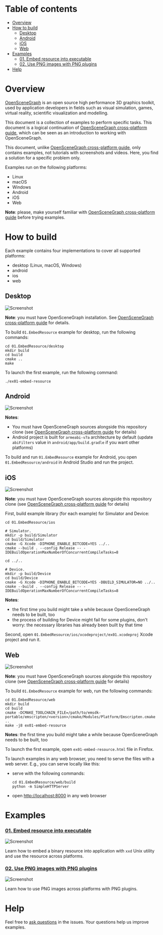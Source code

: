 # Table of contents

* [Overview](#overview)
* [How to build](#build)
    * [Desktop](#build-desktop)
    * [Android](#build-android)
    * [iOS](#build-ios)
    * [Web](#build-web)
* [Examples](#examples)
  * [01. Embed resource into executable](#examples-embed-resource)
  * [02. Use PNG images with PNG plugins](#examples-images)
* [Help](#help)

<a name="overview"/>

# Overview

[OpenSceneGraph](http://openscenegraph.org) is an open source high performance
3D graphics toolkit, used by application developers in fields such as visual
simulation, games, virtual reality, scientific visualization and modelling.

This document is a collection of examples to perform specific tasks. This
document is a logical continuation of [OpenSceneGraph cross-platform guide][osgcpg], which
can be seen as an introduction to working with OpenSceneGraph.

This document, unlike [OpenSceneGraph cross-platform guide][osgcpg], only contains examples,
not tutorials with screenshots and videos. Here, you find a solution for a specific
problem only.

Examples run on the following platforms:

* Linux
* macOS
* Windows
* Android
* iOS
* Web

**Note**: please, make yourself familiar with [OpenSceneGraph cross-platform guide][osgcpg]
before trying examples.

<a name="build"/>

# How to build

Each example contains four implementations to cover all supported platforms:

* desktop (Linux, macOS, Windows)
* android
* ios
* web

<a name="build-desktop"/>

## Desktop

  ![Screenshot](readme/shot-desktop.png)

**Note**: you must have OpenSceneGraph installation. See [OpenSceneGraph cross-platform guide][osgcpg] for details.

To build `01.EmbedResource` example for desktop, run the following commands:

```
cd 01.EmbedResource/desktop
mkdir build
cd build
cmake ..
make
```

To launch the first example, run the following command:

`./ex01-embed-resource`

<a name="build-android"/>

## Android

  ![Screenshot](readme/shot-android.png)

**Notes**:

* You must have OpenSceneGraph sources alongside this repository clone (see [OpenSceneGraph cross-platform guide][osgcpg] for details)
* Android project is built for `armeabi-v7a` architecture by default (update `abiFilters` value in `android/app/build.gradle` if you want other platforms)

To build and run `01.EmbedResource` example for Android, you open
`01.EmbedResource/android` in Android Studio and run the project.

<a name="build-ios"/>

## iOS

  ![Screenshot](readme/shot-ios.png)

**Note**: you must have OpenSceneGraph sources alongside this repository clone (see [OpenSceneGraph cross-platform guide][osgcpg] for details)

First, build example library (for each example) for Simulator and Device:

```
cd 01.EmbedResource/ios

# Simulator.
mkdir -p build/Simulator
cd build/Simulator
cmake -G Xcode -DIPHONE_ENABLE_BITCODE=YES ../..
cmake --build . --config Release -- -IDEBuildOperationMaxNumberOfConcurrentCompileTasks=8

cd ../..

# Device.
mkdir -p build/Device
cd build/Device
cmake -G Xcode -DIPHONE_ENABLE_BITCODE=YES -DBUILD_SIMULATOR=NO ../..
cmake --build . --config Release -- -IDEBuildOperationMaxNumberOfConcurrentCompileTasks=8
```

**Notes**:

* the first time you build might take a while because OpenSceneGraph needs to be built, too
* the process of building for Device might fail for some plugins, don't worry: the necessary libraries has already been built by that time

Second, open `01.EmbedResource/ios/xcodeproject/ex01.xcodeproj` Xcode project and run it.

<a name="build-web"/>

## Web

  ![Screenshot](readme/shot-web.png)

**Note**: you must have OpenSceneGraph sources alongside this repository clone (see [OpenSceneGraph cross-platform guide][osgcpg] for details)

To build `01.EmbedResource` example for web, run the following commands:

```
cd 01.EmbedResource/web
mkdir build
cd build
cmake -DCMAKE_TOOLCHAIN_FILE=/path/to/emsdk-portable/emscripten/<version>/cmake/Modules/Platform/Emscripten.cmake ..
make -j8 ex01-embed-resource
```

**Notes**: the first time you build might take a while because OpenSceneGraph needs to be built, too

To launch the first example, open `ex01-embed-resource.html` file in Firefox.

To launch examples in any web browser, you need to serve the files with a web server.
E.g., you can serve locally like this:

* serve with the following commands:
    ```
    cd 01.EmbedResource/web/build
    python -m SimpleHTTPServer
    ```
* open [http://localhost:8000](http://localhost:8000) in any web browser

<a name="examples"/>

# Examples

<a name="examples-embed-resources"/>

### [01. Embed resource into executable](01.EmbedResource/README.md)

  ![Screenshot](01.EmbedResource/shot.png)

  Learn how to embed a binary resource into application with `xxd` Unix utility
  and use the resource across platforms.

<a name="examples-images"/>

### [02. Use PNG images with PNG plugins](02.Images)

  ![Screenshot](02.Images/shot.png)

  Learn how to use PNG images across platforms with PNG plugins.

<a name="help"/>

Help
====

Feel free to [ask questions][issues] in the issues. Your questions help us
improve examples.

[osgcpg]: https://github.com/OGStudio/openscenegraph-cross-platform-guide
[issues]: https://github.com/OGStudio/openscenegraph-cross-platform-examples/issues

